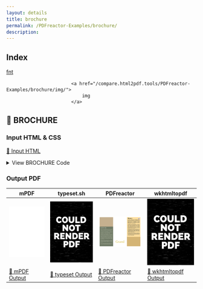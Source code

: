 ```yaml
---
layout: details
title: brochure
permalink: /PDFreactor-Examples/brochure/
description: 
---
```


## Index
<div class="boxes">
                            <a href="/compare.html2pdf.tools/PDFreactor-Examples/brochure/fnt/">
                                fnt
                            </a>

                            <a href="/compare.html2pdf.tools/PDFreactor-Examples/brochure/img/">
                                img
                            </a>
</div>

## 🔬 BROCHURE

### Input HTML & CSS

[📄 Input HTML](https://raw.githubusercontent.com/azettl/compare.html2pdf.tools/master//html/PDFreactor%20Examples/brochure/brochure.html)

<details>
    <summary>
        View BROCHURE Code
    </summary>
    <pre><code class="hljs xml"><span class="hljs-meta">&lt;!DOCTYPE <span class="hljs-meta-keyword">html</span>&gt;</span>
<span class="hljs-tag">&lt;<span class="hljs-name">html</span> <span class="hljs-attr">lang</span>=<span class="hljs-string">"en-US"</span>&gt;</span>
<span class="hljs-tag">&lt;<span class="hljs-name">head</span>&gt;</span>
    <span class="hljs-tag">&lt;<span class="hljs-name">meta</span> <span class="hljs-attr">content</span>=<span class="hljs-string">"text/html; charset=UTF-8"</span> <span class="hljs-attr">http-equiv</span>=<span class="hljs-string">"Content-Type"</span>/&gt;</span>
    <span class="hljs-tag">&lt;<span class="hljs-name">title</span>&gt;</span>Tourist Brochure<span class="hljs-tag">&lt;/<span class="hljs-name">title</span>&gt;</span>
    <span class="hljs-tag">&lt;<span class="hljs-name">style</span>&gt;</span><span class="css">
        <span class="hljs-comment">/****************************************************
 * Fonts
 ****************************************************/</span>

<span class="hljs-keyword">@font-face</span> {
    <span class="hljs-attribute">font-family</span>: Handwriting;
    <span class="hljs-attribute">src</span>: <span class="hljs-built_in">url</span>(<span class="hljs-string">"fnt/JOURNAL.TTF"</span>) <span class="hljs-built_in">format</span>(<span class="hljs-string">"truetype"</span>);
}


<span class="hljs-comment">/****************************************************
 * Page Style
 ****************************************************/</span>

<span class="hljs-keyword">@page</span> {
    
    <span class="hljs-comment">/* Page Sizes */</span>
    
    <span class="hljs-attribute">size</span>: A4 landscape;
    <span class="hljs-attribute">-ro-media-size</span>: SRA4 landscape;
    <span class="hljs-attribute">-ro-bleed-width</span>: <span class="hljs-number">3mm</span>;
    <span class="hljs-attribute">-ro-crop-size</span>: trim;
    
    <span class="hljs-comment">/* Page Layout */</span>
    <span class="hljs-attribute">margin</span>: -<span class="hljs-number">3mm</span>;
    <span class="hljs-attribute">padding</span>: <span class="hljs-number">0</span>;
    
    <span class="hljs-comment">/* Printer Marks */</span>
    <span class="hljs-attribute">-ro-marks</span>: bleed trim registration;
    
    <span class="hljs-attribute">-ro-colorbar-left-top</span>: gradient-tint;
    <span class="hljs-attribute">-ro-colorbar-right-top</span>: progressive-color;
    
    <span class="hljs-attribute">-ro-colorbar-left-bottom</span>: <span class="hljs-built_in">cmyk</span>(<span class="hljs-number">100%</span>, <span class="hljs-number">0%</span>, <span class="hljs-number">0%</span>, <span class="hljs-number">0%</span>) <span class="hljs-built_in">cmyk</span>(<span class="hljs-number">75%</span>, <span class="hljs-number">0%</span>, <span class="hljs-number">0%</span>, <span class="hljs-number">0%</span>) <span class="hljs-built_in">cmyk</span>(<span class="hljs-number">50%</span>, <span class="hljs-number">0%</span>, <span class="hljs-number">0%</span>, <span class="hljs-number">0%</span>) <span class="hljs-built_in">cmyk</span>(<span class="hljs-number">25%</span>, <span class="hljs-number">0%</span>, <span class="hljs-number">0%</span>, <span class="hljs-number">0%</span>)
                              <span class="hljs-built_in">cmyk</span>(<span class="hljs-number">0%</span>, <span class="hljs-number">100%</span>, <span class="hljs-number">0%</span>, <span class="hljs-number">0%</span>) <span class="hljs-built_in">cmyk</span>(<span class="hljs-number">0%</span>, <span class="hljs-number">75%</span>, <span class="hljs-number">0%</span>, <span class="hljs-number">0%</span>) <span class="hljs-built_in">cmyk</span>(<span class="hljs-number">0%</span>, <span class="hljs-number">50%</span>, <span class="hljs-number">0%</span>, <span class="hljs-number">0%</span>) <span class="hljs-built_in">cmyk</span>(<span class="hljs-number">0%</span>, <span class="hljs-number">25%</span>, <span class="hljs-number">0%</span>, <span class="hljs-number">0%</span>);
                              
    <span class="hljs-attribute">-ro-colorbar-right-bottom</span>: <span class="hljs-built_in">cmyk</span>(<span class="hljs-number">0%</span>, <span class="hljs-number">0%</span>, <span class="hljs-number">25%</span>, <span class="hljs-number">0%</span>) <span class="hljs-built_in">cmyk</span>(<span class="hljs-number">0%</span>, <span class="hljs-number">0%</span>, <span class="hljs-number">50%</span>, <span class="hljs-number">0%</span>) <span class="hljs-built_in">cmyk</span>(<span class="hljs-number">0%</span>, <span class="hljs-number">0%</span>, <span class="hljs-number">75%</span>, <span class="hljs-number">0%</span>) <span class="hljs-built_in">cmyk</span>(<span class="hljs-number">0%</span>, <span class="hljs-number">0%</span>, <span class="hljs-number">100%</span>, <span class="hljs-number">0%</span>)
                               <span class="hljs-built_in">cmyk</span>(<span class="hljs-number">0%</span>, <span class="hljs-number">0%</span>, <span class="hljs-number">0%</span>, <span class="hljs-number">25%</span>) <span class="hljs-built_in">cmyk</span>(<span class="hljs-number">0%</span>, <span class="hljs-number">0%</span>, <span class="hljs-number">0%</span>, <span class="hljs-number">50%</span>) <span class="hljs-built_in">cmyk</span>(<span class="hljs-number">0%</span>, <span class="hljs-number">0%</span>, <span class="hljs-number">0%</span>, <span class="hljs-number">75%</span>) <span class="hljs-built_in">cmyk</span>(<span class="hljs-number">0%</span>, <span class="hljs-number">0%</span>, <span class="hljs-number">0%</span>, <span class="hljs-number">100%</span>);
}

<span class="hljs-selector-id">#page1</span>, <span class="hljs-selector-id">#page2</span> {
    <span class="hljs-attribute">width</span>:  <span class="hljs-number">297mm</span>;
    <span class="hljs-attribute">height</span>: <span class="hljs-number">210mm</span>;
    <span class="hljs-attribute">padding</span>: <span class="hljs-number">3mm</span>;
}

<span class="hljs-comment">/****************************************************
 * General Style
 ****************************************************/</span>

<span class="hljs-selector-tag">html</span>, <span class="hljs-selector-tag">body</span> {
    <span class="hljs-attribute">font-family</span>: arial, sans-serif;
    <span class="hljs-attribute">margin</span>: <span class="hljs-number">0</span>;
    <span class="hljs-attribute">padding</span>: <span class="hljs-number">0</span>;
    <span class="hljs-attribute">hyphens</span>: auto;
    <span class="hljs-attribute">hyphenate-before</span>: <span class="hljs-number">3</span>;
    <span class="hljs-attribute">hyphenate-after</span>: <span class="hljs-number">3</span>;
}

<span class="hljs-selector-tag">a</span> {
    <span class="hljs-attribute">color</span>: inherit;
    <span class="hljs-attribute">text-decoration</span>: none;
    <span class="hljs-attribute">font-style</span>: italic;
}

<span class="hljs-selector-tag">p</span>, <span class="hljs-selector-tag">li</span>, <span class="hljs-selector-tag">td</span> {
    <span class="hljs-attribute">font-size</span>: <span class="hljs-number">3.5mm</span>;
    <span class="hljs-attribute">line-height</span>: <span class="hljs-number">1.5</span>;
    <span class="hljs-attribute">text-align</span>: justify;
    <span class="hljs-attribute">color</span>: inherit;
    <span class="hljs-attribute">margin</span>: <span class="hljs-number">0</span>;
}

<span class="hljs-selector-pseudo">:-ro-matches(p</span>, <span class="hljs-selector-tag">h1</span>, <span class="hljs-selector-tag">h2</span>, <span class="hljs-selector-tag">h3</span>) + <span class="hljs-selector-tag">p</span> {
    <span class="hljs-attribute">margin-top</span>: <span class="hljs-number">2mm</span>;
}



<span class="hljs-selector-tag">h1</span> {
    <span class="hljs-attribute">font-family</span>: Handwriting;
    <span class="hljs-attribute">font-weight</span>: normal;
    <span class="hljs-attribute">font-size</span>: <span class="hljs-number">10mm</span>;
    <span class="hljs-attribute">letter-spacing</span>: <span class="hljs-number">0.5mm</span>;
    <span class="hljs-attribute">margin</span>: <span class="hljs-number">0</span>;
    <span class="hljs-attribute">margin-top</span>: -<span class="hljs-number">2mm</span>;
    <span class="hljs-attribute">color</span>: inherit;
}

<span class="hljs-comment">/****************************************************
 * Page Layout
 ****************************************************/</span>

<span class="hljs-comment">/* First Page */</span>

<span class="hljs-selector-id">#page1</span> {
    <span class="hljs-attribute">break-after</span>: page;
}

<span class="hljs-comment">/* First Fold */</span>

<span class="hljs-selector-id">#fold1top</span> {
    <span class="hljs-attribute">position</span>: absolute;
    <span class="hljs-attribute">top</span>: <span class="hljs-number">0mm</span>;
    <span class="hljs-attribute">left</span>: <span class="hljs-number">0</span>;
    <span class="hljs-attribute">margin</span>: <span class="hljs-number">0</span>;
    <span class="hljs-attribute">padding</span>: <span class="hljs-number">6mm</span>;
    <span class="hljs-attribute">padding-left</span>: <span class="hljs-number">9mm</span>;
    <span class="hljs-attribute">padding-top</span>: <span class="hljs-number">9mm</span>;
    <span class="hljs-attribute">width</span>: <span class="hljs-number">86mm</span>;
    <span class="hljs-attribute">height</span>: <span class="hljs-number">56mm</span>;
    <span class="hljs-attribute">background-color</span>: <span class="hljs-built_in">-ro-spot</span>(<span class="hljs-string">"Pantone 4735 C"</span>, <span class="hljs-number">1</span>, cmyk(<span class="hljs-number">0%</span>, <span class="hljs-number">16%</span>, <span class="hljs-number">28%</span>, <span class="hljs-number">28%</span>));
}

<span class="hljs-selector-id">#fold1top</span> <span class="hljs-selector-tag">img</span> {
    <span class="hljs-attribute">max-width</span>: <span class="hljs-number">100%</span>;
    <span class="hljs-attribute">max-height</span>: <span class="hljs-number">100%</span>;
}

<span class="hljs-selector-id">#fold1bottom</span> {
    <span class="hljs-attribute">position</span>: absolute;
    <span class="hljs-attribute">top</span>: <span class="hljs-number">71mm</span>;
    <span class="hljs-attribute">left</span>: <span class="hljs-number">0</span>;
    <span class="hljs-attribute">margin</span>: <span class="hljs-number">0</span>;
    <span class="hljs-attribute">padding</span>: <span class="hljs-number">6mm</span>;
    <span class="hljs-attribute">padding-left</span>: <span class="hljs-number">9mm</span>;
    <span class="hljs-attribute">padding-bottom</span>: <span class="hljs-number">9mm</span>;
    <span class="hljs-attribute">width</span>: <span class="hljs-number">86mm</span>;
    <span class="hljs-attribute">height</span>: <span class="hljs-number">130mm</span>;
    <span class="hljs-attribute">color</span>: <span class="hljs-built_in">cmyk</span>(<span class="hljs-number">0%</span>, <span class="hljs-number">0%</span>, <span class="hljs-number">10%</span>, <span class="hljs-number">0%</span>);
    <span class="hljs-attribute">background-color</span>: <span class="hljs-built_in">-ro-spot</span>(<span class="hljs-string">"Pantone 404 C"</span>, <span class="hljs-number">1</span>, cmyk(<span class="hljs-number">0%</span>, <span class="hljs-number">5%</span>, <span class="hljs-number">15%</span>, <span class="hljs-number">59%</span>));
}

<span class="hljs-selector-id">#fold1bottom</span> <span class="hljs-selector-tag">h1</span> {
    <span class="hljs-attribute">margin-top</span>: -<span class="hljs-number">4mm</span>;
}

<span class="hljs-comment">/* Second Fold */</span>

<span class="hljs-selector-id">#fold2</span> {
    <span class="hljs-attribute">position</span>: absolute;
    <span class="hljs-attribute">top</span>: <span class="hljs-number">0mm</span>;
    <span class="hljs-attribute">left</span>: <span class="hljs-number">101mm</span>;
    <span class="hljs-attribute">margin</span>: <span class="hljs-number">0</span>;
    <span class="hljs-attribute">padding</span>: <span class="hljs-number">0mm</span>;
    <span class="hljs-attribute">width</span>: <span class="hljs-number">101mm</span>;
    <span class="hljs-attribute">height</span>: <span class="hljs-number">216mm</span>;
    <span class="hljs-attribute">background-image</span>: <span class="hljs-built_in">url</span>(<span class="hljs-string">"img/hermitsrest.tif"</span>);
    <span class="hljs-attribute">background-size</span>: auto <span class="hljs-number">100%</span>;
    <span class="hljs-attribute">background-position</span>: right center;
    <span class="hljs-attribute">text-align</span>: center;
    <span class="hljs-attribute">color</span>: white;
}

<span class="hljs-selector-id">#fold2</span> <span class="hljs-selector-tag">h1</span> {
    <span class="hljs-attribute">font-family</span>: Handwriting;
    <span class="hljs-attribute">font-weight</span>: normal;
    <span class="hljs-attribute">font-size</span>: <span class="hljs-number">25mm</span>;
    <span class="hljs-attribute">margin</span>: <span class="hljs-number">0</span>;
    <span class="hljs-attribute">margin-top</span>: <span class="hljs-number">165mm</span>;
    <span class="hljs-attribute">color</span>: <span class="hljs-built_in">cmyk</span>(<span class="hljs-number">0%</span>, <span class="hljs-number">15%</span>, <span class="hljs-number">60%</span>, <span class="hljs-number">20%</span>);
}

<span class="hljs-selector-id">#fold2</span> <span class="hljs-selector-tag">h2</span> {
    <span class="hljs-attribute">font-family</span>: <span class="hljs-string">'times new roman'</span>, serif;
    <span class="hljs-attribute">font-weight</span>: normal;
    <span class="hljs-attribute">font-size</span>: <span class="hljs-number">8mm</span>;
    <span class="hljs-attribute">margin</span>: <span class="hljs-number">0</span>;
    <span class="hljs-attribute">margin-bottom</span>: <span class="hljs-number">4mm</span>;
    <span class="hljs-attribute">letter-spacing</span>: <span class="hljs-number">6mm</span>;
    <span class="hljs-attribute">text-transform</span>: uppercase;
    <span class="hljs-attribute">margin-left</span>: <span class="hljs-number">6mm</span>;
    <span class="hljs-attribute">color</span>: <span class="hljs-built_in">cmyk</span>(<span class="hljs-number">5%</span>, <span class="hljs-number">5%</span>, <span class="hljs-number">5%</span>, <span class="hljs-number">5%</span>);
}

<span class="hljs-comment">/* Third Fold */</span>

<span class="hljs-selector-id">#fold3top</span> {
    <span class="hljs-attribute">position</span>: absolute;
    <span class="hljs-attribute">top</span>: <span class="hljs-number">0mm</span>;
    <span class="hljs-attribute">left</span>: <span class="hljs-number">202mm</span>;
    <span class="hljs-attribute">margin</span>: <span class="hljs-number">0</span>;
    <span class="hljs-attribute">padding</span>: <span class="hljs-number">6mm</span>;
    <span class="hljs-attribute">padding-right</span>: <span class="hljs-number">9mm</span>;
    <span class="hljs-attribute">padding-top</span>: <span class="hljs-number">9mm</span>;
    <span class="hljs-attribute">width</span>: <span class="hljs-number">86mm</span>;
    <span class="hljs-attribute">height</span>: <span class="hljs-number">130mm</span>;
    <span class="hljs-attribute">background-color</span>: <span class="hljs-built_in">-ro-spot</span>(<span class="hljs-string">"Pantone 7507 C"</span>, <span class="hljs-number">1</span>, cmyk(<span class="hljs-number">0%</span>, <span class="hljs-number">13%</span>, <span class="hljs-number">37%</span>, <span class="hljs-number">4%</span>));
}

<span class="hljs-selector-id">#fold3top</span> <span class="hljs-selector-tag">h1</span> {
    <span class="hljs-attribute">margin-top</span>: -<span class="hljs-number">4mm</span>;
}

<span class="hljs-selector-id">#fold3bottom</span> {
    <span class="hljs-attribute">position</span>: absolute;
    <span class="hljs-attribute">top</span>: <span class="hljs-number">145mm</span>;
    <span class="hljs-attribute">left</span>: <span class="hljs-number">202mm</span>;
    <span class="hljs-attribute">margin</span>: <span class="hljs-number">0</span>;
    <span class="hljs-attribute">padding</span>: <span class="hljs-number">6mm</span>;
    <span class="hljs-attribute">padding-right</span>: <span class="hljs-number">9mm</span>;
    <span class="hljs-attribute">padding-bottom</span>: <span class="hljs-number">9mm</span>;
    <span class="hljs-attribute">width</span>: <span class="hljs-number">86mm</span>;
    <span class="hljs-attribute">height</span>: <span class="hljs-number">56mm</span>;
    <span class="hljs-attribute">color</span>: <span class="hljs-built_in">cmyk</span>(<span class="hljs-number">0%</span>, <span class="hljs-number">0%</span>, <span class="hljs-number">60%</span>, <span class="hljs-number">80%</span>);
    <span class="hljs-attribute">background-color</span>: <span class="hljs-built_in">-ro-spot</span>(<span class="hljs-string">"Pantone 7521 C"</span>, <span class="hljs-number">1</span>, cmyk(<span class="hljs-number">0%</span>, <span class="hljs-number">19%</span>, <span class="hljs-number">42%</span>, <span class="hljs-number">22%</span>));
}

<span class="hljs-selector-id">#fold3bottom</span> <span class="hljs-selector-tag">img</span> {
    <span class="hljs-attribute">max-width</span>: <span class="hljs-number">100%</span>;
    <span class="hljs-attribute">max-height</span>: <span class="hljs-number">100%</span>;
}


<span class="hljs-comment">/* Second Page */</span>

<span class="hljs-selector-id">#page2</span> {
    <span class="hljs-attribute">color</span>: <span class="hljs-built_in">cmyk</span>(<span class="hljs-number">0%</span>, <span class="hljs-number">0%</span>, <span class="hljs-number">10%</span>, <span class="hljs-number">0%</span>);
    <span class="hljs-attribute">background-color</span>: <span class="hljs-built_in">-ro-spot</span>(<span class="hljs-string">"Pantone 404 C"</span>, <span class="hljs-number">1</span>, cmyk(<span class="hljs-number">0%</span>, <span class="hljs-number">5%</span>, <span class="hljs-number">15%</span>, <span class="hljs-number">59%</span>));
}

<span class="hljs-comment">/* Second Page */</span>

<span class="hljs-comment">/* Spread over all Folds */</span>

<span class="hljs-selector-id">#spread</span> {
    <span class="hljs-attribute">position</span>: absolute;
    <span class="hljs-attribute">top</span>: <span class="hljs-number">0mm</span>;
    <span class="hljs-attribute">left</span>: <span class="hljs-number">0mm</span>;
    <span class="hljs-attribute">margin</span>: <span class="hljs-number">0</span>;
    <span class="hljs-attribute">padding</span>: <span class="hljs-number">0mm</span>;
    <span class="hljs-attribute">width</span>: <span class="hljs-number">303mm</span>;
    <span class="hljs-attribute">height</span>: <span class="hljs-number">65mm</span>;
    <span class="hljs-attribute">background-image</span>: <span class="hljs-built_in">url</span>(<span class="hljs-string">"img/cedarridge.tif"</span>);
    <span class="hljs-attribute">background-size</span>: auto <span class="hljs-number">198%</span>;
    <span class="hljs-attribute">background-position</span>: left center;
    <span class="hljs-attribute">background-repeat</span>: no-repeat;
}

<span class="hljs-comment">/* First Fold */</span>

<span class="hljs-selector-id">#fold4top</span> {
    <span class="hljs-attribute">position</span>: absolute;
    <span class="hljs-attribute">top</span>: <span class="hljs-number">65mm</span>;
    <span class="hljs-attribute">left</span>: <span class="hljs-number">0mm</span>;
    <span class="hljs-attribute">margin</span>: <span class="hljs-number">0</span>;
    <span class="hljs-attribute">padding</span>: <span class="hljs-number">6mm</span>;
    <span class="hljs-attribute">padding-left</span>: <span class="hljs-number">9mm</span>;
    <span class="hljs-attribute">width</span>: <span class="hljs-number">187mm</span>;
    <span class="hljs-attribute">height</span>: <span class="hljs-number">54mm</span>;
}

<span class="hljs-selector-id">#fold4top</span> <span class="hljs-selector-tag">h1</span> {
    <span class="hljs-attribute">margin-top</span>: -<span class="hljs-number">4mm</span>;
}


<span class="hljs-selector-id">#fold4bottom</span> {
    <span class="hljs-attribute">position</span>: absolute;
    <span class="hljs-attribute">top</span>: <span class="hljs-number">131mm</span>;
    <span class="hljs-attribute">left</span>: <span class="hljs-number">0mm</span>;
    <span class="hljs-attribute">margin</span>: <span class="hljs-number">0</span>;
    <span class="hljs-attribute">padding</span>: <span class="hljs-number">6mm</span>;
    <span class="hljs-attribute">padding-bottom</span>: <span class="hljs-number">9mm</span>;
    <span class="hljs-attribute">padding-left</span>: <span class="hljs-number">9mm</span>;
    <span class="hljs-attribute">width</span>: <span class="hljs-number">86mm</span>;
    <span class="hljs-attribute">height</span>: <span class="hljs-number">70mm</span>;
    <span class="hljs-attribute">color</span>: <span class="hljs-built_in">cmyk</span>(<span class="hljs-number">0%</span>, <span class="hljs-number">0%</span>, <span class="hljs-number">60%</span>, <span class="hljs-number">80%</span>);
    <span class="hljs-attribute">background-color</span>: <span class="hljs-built_in">-ro-spot</span>(<span class="hljs-string">"Pantone 7507 C"</span>, <span class="hljs-number">1</span>, cmyk(<span class="hljs-number">0%</span>, <span class="hljs-number">13%</span>, <span class="hljs-number">37%</span>, <span class="hljs-number">4%</span>));
}

<span class="hljs-selector-id">#fold4bottom</span> <span class="hljs-selector-tag">p</span> {
    <span class="hljs-attribute">width</span>: <span class="hljs-number">89%</span>;
}


<span class="hljs-comment">/* Info Box between First and Second Fold */</span>

<span class="hljs-selector-id">#infoBox</span> {
    <span class="hljs-attribute">position</span>: absolute;
    <span class="hljs-attribute">left</span>: <span class="hljs-number">88mm</span>;
    <span class="hljs-attribute">top</span>: <span class="hljs-number">123mm</span>;
    <span class="hljs-attribute">width</span>: <span class="hljs-number">51mm</span>;
    <span class="hljs-attribute">height</span>: <span class="hljs-number">51mm</span>;
    <span class="hljs-attribute">padding</span>: <span class="hljs-number">3mm</span>;
    <span class="hljs-attribute">color</span>: <span class="hljs-built_in">cmyk</span>(<span class="hljs-number">0%</span>, <span class="hljs-number">0%</span>, <span class="hljs-number">10%</span>, <span class="hljs-number">0%</span>);
    <span class="hljs-attribute">background-color</span>: <span class="hljs-built_in">-ro-spot</span>(<span class="hljs-string">"Pantone 4635 C"</span>, <span class="hljs-number">1</span>, cmyk(<span class="hljs-number">0%</span>, <span class="hljs-number">49%</span>, <span class="hljs-number">77%</span>, <span class="hljs-number">41%</span>));
    <span class="hljs-attribute">transform</span>: <span class="hljs-built_in">rotate</span>(-<span class="hljs-number">10deg</span>);
    <span class="hljs-attribute">border</span>: <span class="hljs-number">1.5mm</span> solid <span class="hljs-built_in">-ro-spot</span>(<span class="hljs-string">"Pantone 7507 C"</span>, <span class="hljs-number">1</span>, cmyk(<span class="hljs-number">0%</span>, <span class="hljs-number">13%</span>, <span class="hljs-number">37%</span>, <span class="hljs-number">4%</span>));
    <span class="hljs-attribute">border-radius</span>: <span class="hljs-number">30mm</span>;
}

<span class="hljs-selector-id">#infoBox</span> <span class="hljs-selector-tag">h2</span> {
    <span class="hljs-attribute">font-family</span>: Handwriting;
    <span class="hljs-attribute">font-weight</span>: normal;
    <span class="hljs-attribute">font-size</span>: <span class="hljs-number">10mm</span>;
    <span class="hljs-attribute">letter-spacing</span>: <span class="hljs-number">0.5mm</span>;
    <span class="hljs-attribute">margin</span>: <span class="hljs-number">0</span>;
    <span class="hljs-attribute">margin-top</span>: <span class="hljs-number">3.5mm</span>;
    <span class="hljs-attribute">color</span>: inherit;
}

<span class="hljs-selector-id">#infoBox</span> <span class="hljs-selector-pseudo">:-ro-matches(h2</span>, <span class="hljs-selector-tag">p</span>) {
    <span class="hljs-attribute">text-align</span>: center <span class="hljs-meta">!important</span>;
}

<span class="hljs-selector-id">#infoBox</span> <span class="hljs-selector-tag">p</span> {
    <span class="hljs-attribute">font-size</span>: <span class="hljs-number">3.5mm</span>;
    <span class="hljs-attribute">margin</span>: <span class="hljs-number">1mm</span> auto ;
    <span class="hljs-attribute">width</span>: <span class="hljs-number">83%</span>;
}

<span class="hljs-selector-id">#infoBox</span> <span class="hljs-selector-tag">a</span> {
    <span class="hljs-attribute">color</span>: inherit;
    <span class="hljs-attribute">font-style</span>: italic;
}

<span class="hljs-comment">/* Second Fold */</span>

<span class="hljs-selector-id">#fold5bottom</span> {
    <span class="hljs-attribute">position</span>: absolute;
    <span class="hljs-attribute">top</span>: <span class="hljs-number">131mm</span>;
    <span class="hljs-attribute">left</span>: <span class="hljs-number">101mm</span>;
    <span class="hljs-attribute">margin</span>: <span class="hljs-number">0</span>;
    <span class="hljs-attribute">padding</span>: <span class="hljs-number">6mm</span>;
    <span class="hljs-attribute">padding-bottom</span>: <span class="hljs-number">9mm</span>;
    <span class="hljs-attribute">width</span>: <span class="hljs-number">89mm</span>;
    <span class="hljs-attribute">height</span>: <span class="hljs-number">70mm</span>;
    <span class="hljs-attribute">background-image</span>: <span class="hljs-built_in">url</span>(<span class="hljs-string">"img/cedarridge.tif"</span>);
    <span class="hljs-attribute">background-size</span>: auto <span class="hljs-number">100%</span>;
    <span class="hljs-attribute">background-position</span>: top <span class="hljs-number">85%</span>;
}

<span class="hljs-comment">/* Third Fold */</span>

<span class="hljs-selector-id">#fold6top</span> {
    <span class="hljs-attribute">position</span>: absolute;
    <span class="hljs-attribute">top</span>: <span class="hljs-number">65mm</span>;
    <span class="hljs-attribute">left</span>: <span class="hljs-number">202mm</span>;
    <span class="hljs-attribute">margin</span>: <span class="hljs-number">0</span>;
    <span class="hljs-attribute">padding</span>: <span class="hljs-number">6mm</span>;
    <span class="hljs-attribute">padding-right</span>: <span class="hljs-number">9mm</span>;
    <span class="hljs-attribute">width</span>: <span class="hljs-number">86mm</span>;
    <span class="hljs-attribute">height</span>: <span class="hljs-number">84mm</span>;
    <span class="hljs-attribute">color</span>: <span class="hljs-built_in">cmyk</span>(<span class="hljs-number">10%</span>, <span class="hljs-number">10%</span>, <span class="hljs-number">85%</span>, <span class="hljs-number">80%</span>);
    <span class="hljs-attribute">background-color</span>: <span class="hljs-built_in">-ro-spot</span>(<span class="hljs-string">"Pantone 4735 C"</span>, <span class="hljs-number">1</span>, cmyk(<span class="hljs-number">0%</span>, <span class="hljs-number">16%</span>, <span class="hljs-number">28%</span>, <span class="hljs-number">28%</span>));
}

<span class="hljs-selector-id">#fold6top</span> <span class="hljs-selector-tag">h1</span> {
    <span class="hljs-attribute">margin-top</span>: -<span class="hljs-number">4mm</span>;
}


<span class="hljs-selector-id">#fold6bottom</span> {
    <span class="hljs-attribute">position</span>: absolute;
    <span class="hljs-attribute">top</span>: <span class="hljs-number">160mm</span>;
    <span class="hljs-attribute">left</span>: <span class="hljs-number">202mm</span>;
    <span class="hljs-attribute">margin</span>: <span class="hljs-number">0</span>;
    <span class="hljs-attribute">padding</span>: <span class="hljs-number">6mm</span>;
    <span class="hljs-attribute">padding-right</span>: <span class="hljs-number">9mm</span>;
    <span class="hljs-attribute">padding-bottom</span>: <span class="hljs-number">6mm</span>;
    <span class="hljs-attribute">width</span>: <span class="hljs-number">86mm</span>;
    <span class="hljs-attribute">height</span>: <span class="hljs-number">39mm</span>;
    <span class="hljs-attribute">color</span>: <span class="hljs-built_in">cmyk</span>(<span class="hljs-number">0%</span>, <span class="hljs-number">0%</span>, <span class="hljs-number">10%</span>, <span class="hljs-number">0%</span>);
}

<span class="hljs-selector-id">#fold6bottom</span> <span class="hljs-selector-tag">h1</span> {
    <span class="hljs-attribute">font-size</span>: <span class="hljs-number">8mm</span>;
    <span class="hljs-attribute">margin-top</span>: -<span class="hljs-number">4mm</span>;
    <span class="hljs-attribute">margin-bottom</span>: <span class="hljs-number">1mm</span>;
}

<span class="hljs-selector-id">#fold6bottom</span> <span class="hljs-selector-tag">p</span> {
    <span class="hljs-attribute">font-size</span>: <span class="hljs-number">3mm</span>;
    <span class="hljs-attribute">margin</span>: <span class="hljs-number">1mm</span> <span class="hljs-number">0</span>;
    <span class="hljs-attribute">line-height</span>: <span class="hljs-number">1.25</span>;
}

<span class="hljs-selector-id">#fold6bottom</span> <span class="hljs-selector-tag">p</span><span class="hljs-selector-pseudo">:last-child</span> {
    <span class="hljs-attribute">margin-bottom</span>: <span class="hljs-number">0</span>;
}

<span class="hljs-comment">/****************************************************
 * Preferences
 ****************************************************/</span>

<span class="hljs-keyword">@-ro-preferences</span> {
    <span class="hljs-selector-tag">page-layout</span>: 1 <span class="hljs-selector-tag">page</span>;
    <span class="hljs-selector-tag">initial-zoom</span>: <span class="hljs-selector-tag">fit-page</span>;
}

    </span><span class="hljs-tag">&lt;/<span class="hljs-name">style</span>&gt;</span>
<span class="hljs-tag">&lt;/<span class="hljs-name">head</span>&gt;</span>
<span class="hljs-tag">&lt;<span class="hljs-name">body</span>&gt;</span>
    
    <span class="hljs-comment">&lt;!-- First Page --&gt;</span>
    
    <span class="hljs-tag">&lt;<span class="hljs-name">div</span> <span class="hljs-attr">id</span>=<span class="hljs-string">"page1"</span>&gt;</span>
        
        <span class="hljs-comment">&lt;!-- First Fold --&gt;</span>
        
        <span class="hljs-tag">&lt;<span class="hljs-name">div</span> <span class="hljs-attr">id</span>=<span class="hljs-string">"fold1top"</span>&gt;</span>
            <span class="hljs-tag">&lt;<span class="hljs-name">img</span> <span class="hljs-attr">src</span>=<span class="hljs-string">"img/rafting.tif"</span> <span class="hljs-attr">alt</span>=<span class="hljs-string">""</span>/&gt;</span>
        <span class="hljs-tag">&lt;/<span class="hljs-name">div</span>&gt;</span>
        
        <span class="hljs-tag">&lt;<span class="hljs-name">div</span> <span class="hljs-attr">id</span>=<span class="hljs-string">"fold1bottom"</span>&gt;</span>
            <span class="hljs-tag">&lt;<span class="hljs-name">h1</span>&gt;</span>Activities<span class="hljs-tag">&lt;/<span class="hljs-name">h1</span>&gt;</span>
            <span class="hljs-tag">&lt;<span class="hljs-name">p</span>&gt;</span>Aside from casual sightseeing from the South Rim (averaging 7,000 feet above sea level), rafting, hiking, running and helicopter tours are especially popular.<span class="hljs-tag">&lt;/<span class="hljs-name">p</span>&gt;</span>
            <span class="hljs-tag">&lt;<span class="hljs-name">p</span>&gt;</span>The Grand Canyon Ultra Marathon is a 78-mile race over 24 hours. The floor of the valley is accessible by foot, muleback, or by boat or raft from upriver.<span class="hljs-tag">&lt;/<span class="hljs-name">p</span>&gt;</span>
            <span class="hljs-tag">&lt;<span class="hljs-name">p</span>&gt;</span>Hiking down to the river and back up to the rim in one day is discouraged by park officials because of the distance, steep and rocky trails, change in elevation, and danger of heat exhaustion from the much higher temperatures at the bottom. Rescues are required annually of unsuccessful rim-to-river-to-rim travelers. Nevertheless, hundreds of fit and experienced hikers complete the trip every year.<span class="hljs-tag">&lt;/<span class="hljs-name">p</span>&gt;</span>
            <span class="hljs-tag">&lt;<span class="hljs-name">p</span>&gt;</span>Camping on the North and South Rims is generally restricted to established campgrounds and reservations are highly recommended, especially at the busier South Rim.<span class="hljs-tag">&lt;/<span class="hljs-name">p</span>&gt;</span>
            <span class="hljs-tag">&lt;<span class="hljs-name">p</span>&gt;</span>There is at large camping available along many parts of the North Rim managed by Kaibab National Forest.<span class="hljs-tag">&lt;/<span class="hljs-name">p</span>&gt;</span>
        <span class="hljs-tag">&lt;/<span class="hljs-name">div</span>&gt;</span>
        
        <span class="hljs-comment">&lt;!-- Second Fold --&gt;</span>
        
        <span class="hljs-tag">&lt;<span class="hljs-name">div</span> <span class="hljs-attr">id</span>=<span class="hljs-string">"fold2"</span>&gt;</span>
            <span class="hljs-tag">&lt;<span class="hljs-name">h1</span>&gt;</span>Grand Canyon<span class="hljs-tag">&lt;/<span class="hljs-name">h1</span>&gt;</span>
            <span class="hljs-tag">&lt;<span class="hljs-name">h2</span>&gt;</span>Arizona<span class="hljs-tag">&lt;/<span class="hljs-name">h2</span>&gt;</span>
        <span class="hljs-tag">&lt;/<span class="hljs-name">div</span>&gt;</span>
        
        <span class="hljs-comment">&lt;!-- Third Fold --&gt;</span>
        
        <span class="hljs-tag">&lt;<span class="hljs-name">div</span> <span class="hljs-attr">id</span>=<span class="hljs-string">"fold3top"</span>&gt;</span>
            <span class="hljs-tag">&lt;<span class="hljs-name">h1</span>&gt;</span>History<span class="hljs-tag">&lt;/<span class="hljs-name">h1</span>&gt;</span>
            <span class="hljs-tag">&lt;<span class="hljs-name">p</span>&gt;</span>The Ancient Puebloans were the first people known to live in the Grand Canyon area. The cultural group has often been referred to in archaeology as the Anasazi, although the term is not preferred by the modern Puebloan peoples. The word "Anasazi" is Navajo for "Ancient Ones" or "Ancient Enemy".<span class="hljs-tag">&lt;/<span class="hljs-name">p</span>&gt;</span>
            <span class="hljs-tag">&lt;<span class="hljs-name">p</span>&gt;</span>In addition to the Ancestral Puebloans, a number of distinct cultures have inhabited the Grand Canyon area. The Cohonina lived to the west of the Grand Canyon, between 500 and 1200 CE. The Cohonina were ancestors of the Yuman, Havasupai, and Walapai peoples who inhabit the area today.<span class="hljs-tag">&lt;/<span class="hljs-name">p</span>&gt;</span>
            <span class="hljs-tag">&lt;<span class="hljs-name">p</span>&gt;</span>The Sinagua were a cultural group occupying an area to the southeast of the Grand Canyon, between the Little Colorado River and the Salt River, between approximately 500 and 1425 CE. The Sinagua may have been ancestors of several Hopi clans.<span class="hljs-tag">&lt;/<span class="hljs-name">p</span>&gt;</span>
            <span class="hljs-tag">&lt;<span class="hljs-name">p</span>&gt;</span>By the time of the arrival of Europeans in the 16th century, newer cultures had evolved. The Hualapai inhabit a 100-mile (160 km) stretch along the pine-clad southern side of the Grand Canyon.<span class="hljs-tag">&lt;/<span class="hljs-name">p</span>&gt;</span>
        <span class="hljs-tag">&lt;/<span class="hljs-name">div</span>&gt;</span>
        
        <span class="hljs-tag">&lt;<span class="hljs-name">div</span> <span class="hljs-attr">id</span>=<span class="hljs-string">"fold3bottom"</span>&gt;</span>
            <span class="hljs-tag">&lt;<span class="hljs-name">img</span> <span class="hljs-attr">src</span>=<span class="hljs-string">"img/nankoweap.tif"</span> <span class="hljs-attr">alt</span>=<span class="hljs-string">""</span>/&gt;</span>
        <span class="hljs-tag">&lt;/<span class="hljs-name">div</span>&gt;</span>
    <span class="hljs-tag">&lt;/<span class="hljs-name">div</span>&gt;</span>
    
    <span class="hljs-comment">&lt;!-- Second Page --&gt;</span>
    
    <span class="hljs-tag">&lt;<span class="hljs-name">div</span> <span class="hljs-attr">id</span>=<span class="hljs-string">"page2"</span>&gt;</span>
        
        <span class="hljs-comment">&lt;!-- Spread over all Folds --&gt;</span>
        
        <span class="hljs-tag">&lt;<span class="hljs-name">div</span> <span class="hljs-attr">id</span>=<span class="hljs-string">"spread"</span>&gt;</span><span class="hljs-tag">&lt;/<span class="hljs-name">div</span>&gt;</span>
        
        <span class="hljs-comment">&lt;!-- First Fold --&gt;</span>
        
        <span class="hljs-tag">&lt;<span class="hljs-name">div</span> <span class="hljs-attr">id</span>=<span class="hljs-string">"fold4top"</span>&gt;</span>
            <span class="hljs-tag">&lt;<span class="hljs-name">h1</span>&gt;</span>About the Grand Canyon<span class="hljs-tag">&lt;/<span class="hljs-name">h1</span>&gt;</span>
            <span class="hljs-tag">&lt;<span class="hljs-name">p</span>&gt;</span>The Grand Canyon is a steep-sided canyon carved by the Colorado River in the United States in the state of Arizona. It is contained within and managed by Grand Canyon National Park, the Hualapai Tribal Nation, and the Havasupai Tribe. President Theodore Roosevelt was a major proponent of preservation of the Grand Canyon area, and visited it on numerous occasions to hunt and enjoy the scenery.<span class="hljs-tag">&lt;/<span class="hljs-name">p</span>&gt;</span>
            <span class="hljs-tag">&lt;<span class="hljs-name">p</span>&gt;</span>For thousands of years, the area has been continuously inhabited by Native Americans who built settlements within the canyon and its many caves. The Pueblo people considered the Grand Canyon ("Ongtupqa" in Hopi language) a holy site and made pilgrimages to it. The first European known to have viewed the Grand Canyon was García López de Cárdenas from Spain, who arrived in 1540.<span class="hljs-tag">&lt;/<span class="hljs-name">p</span>&gt;</span>
        <span class="hljs-tag">&lt;/<span class="hljs-name">div</span>&gt;</span>
        
        <span class="hljs-tag">&lt;<span class="hljs-name">div</span> <span class="hljs-attr">id</span>=<span class="hljs-string">"fold4bottom"</span>&gt;</span>
            <span class="hljs-tag">&lt;<span class="hljs-name">h1</span>&gt;</span>Geological History<span class="hljs-tag">&lt;/<span class="hljs-name">h1</span>&gt;</span>
            <span class="hljs-tag">&lt;<span class="hljs-name">p</span>&gt;</span>Nearly two billion years of Earth's geological history has been exposed as the Colorado River and its tributaries cut their channels through layer after layer of rock while the Colorado Plateau was uplifted.<span class="hljs-tag">&lt;/<span class="hljs-name">p</span>&gt;</span>                
            <span class="hljs-tag">&lt;<span class="hljs-name">p</span>&gt;</span>While the specific geologic processes and timing that formed the Grand Canyon are the subject of debate by geologists, recent evidence suggests that the Colorado River established its course through the canyon at least 17 million years ago.<span class="hljs-tag">&lt;/<span class="hljs-name">p</span>&gt;</span>
            
        <span class="hljs-tag">&lt;/<span class="hljs-name">div</span>&gt;</span>
        
        <span class="hljs-comment">&lt;!-- Second Fold --&gt;</span>
        
        <span class="hljs-tag">&lt;<span class="hljs-name">div</span> <span class="hljs-attr">id</span>=<span class="hljs-string">"fold5bottom"</span>&gt;</span><span class="hljs-tag">&lt;/<span class="hljs-name">div</span>&gt;</span>
        
        
        <span class="hljs-comment">&lt;!-- Info Box between First and Second Fold --&gt;</span>
        
        <span class="hljs-tag">&lt;<span class="hljs-name">div</span> <span class="hljs-attr">id</span>=<span class="hljs-string">"infoBox"</span>&gt;</span>
            <span class="hljs-tag">&lt;<span class="hljs-name">h2</span>&gt;</span>Canyon Facts<span class="hljs-tag">&lt;/<span class="hljs-name">h2</span>&gt;</span>
            <span class="hljs-tag">&lt;<span class="hljs-name">p</span>&gt;</span>The Grand Canyon is 277 miles (446 km) long, up to 18 miles (29 km) wide and attains a depth of over a mile (6,000 feet or 1,800 meters).<span class="hljs-tag">&lt;/<span class="hljs-name">p</span>&gt;</span>
        <span class="hljs-tag">&lt;/<span class="hljs-name">div</span>&gt;</span>
        
        <span class="hljs-comment">&lt;!-- Third Fold --&gt;</span>
        
        <span class="hljs-tag">&lt;<span class="hljs-name">div</span> <span class="hljs-attr">id</span>=<span class="hljs-string">"fold6top"</span>&gt;</span>
            <span class="hljs-tag">&lt;<span class="hljs-name">h1</span>&gt;</span>Tourism<span class="hljs-tag">&lt;/<span class="hljs-name">h1</span>&gt;</span>
            <span class="hljs-tag">&lt;<span class="hljs-name">p</span>&gt;</span>Grand Canyon National Park is one of the world’s premier natural attractions, attracting about five million visitors per year.<span class="hljs-tag">&lt;/<span class="hljs-name">p</span>&gt;</span>
            <span class="hljs-tag">&lt;<span class="hljs-name">p</span>&gt;</span>Overall, 83% were from the United States: California (12.2%), Arizona (8.9%), Texas (4.8%), Florida (3.4%) and New York (3.2%) represented the top domestic visitors. Seventeen percent of visitors were from outside the United States; the most prominently represented nations were the United Kingdom (3.8%), Canada (3.5%), Japan (2.1%), Germany (1.9%) and The Netherlands (1.2%).<span class="hljs-tag">&lt;/<span class="hljs-name">p</span>&gt;</span>
            <span class="hljs-tag">&lt;<span class="hljs-name">p</span>&gt;</span>The South Rim is open all year round weather permitting. The North Rim is generally open mid-May to mid-October.<span class="hljs-tag">&lt;/<span class="hljs-name">p</span>&gt;</span>
        <span class="hljs-tag">&lt;/<span class="hljs-name">div</span>&gt;</span>
        
        <span class="hljs-tag">&lt;<span class="hljs-name">div</span> <span class="hljs-attr">id</span>=<span class="hljs-string">"fold6bottom"</span>&gt;</span>
            <span class="hljs-tag">&lt;<span class="hljs-name">h1</span>&gt;</span>Attribution<span class="hljs-tag">&lt;/<span class="hljs-name">h1</span>&gt;</span>
            <span class="hljs-tag">&lt;<span class="hljs-name">p</span>&gt;</span>Excerpts from Wikipedia:<span class="hljs-tag">&lt;/<span class="hljs-name">p</span>&gt;</span>
            <span class="hljs-tag">&lt;<span class="hljs-name">p</span>&gt;</span>http://en.wikipedia.org/wiki/Grand_Canyon<span class="hljs-tag">&lt;/<span class="hljs-name">p</span>&gt;</span>
            <span class="hljs-tag">&lt;<span class="hljs-name">p</span>&gt;</span>Pictures from:<span class="hljs-tag">&lt;/<span class="hljs-name">p</span>&gt;</span>
            <span class="hljs-tag">&lt;<span class="hljs-name">p</span>&gt;</span>Page 1 "Activities" by <span class="hljs-tag">&lt;<span class="hljs-name">a</span> <span class="hljs-attr">href</span>=<span class="hljs-string">"http://www.flickr.com/people/47925188@N00"</span>&gt;</span>dancer4ever<span class="hljs-tag">&lt;/<span class="hljs-name">a</span>&gt;</span> on <span class="hljs-tag">&lt;<span class="hljs-name">a</span> <span class="hljs-attr">href</span>=<span class="hljs-string">"http://en.wikipedia.org/wiki/File:Grand_Canyon_rafting_2006.jpg"</span>&gt;</span>Wikipedia<span class="hljs-tag">&lt;/<span class="hljs-name">a</span>&gt;</span>.
                <span class="hljs-tag">&lt;<span class="hljs-name">a</span> <span class="hljs-attr">href</span>=<span class="hljs-string">"http://creativecommons.org/licenses/by-sa/3.0/deed.en"</span>&gt;</span>Some rights reserved.<span class="hljs-tag">&lt;/<span class="hljs-name">a</span>&gt;</span>
            Page 1 Title by chensiyuan on <span class="hljs-tag">&lt;<span class="hljs-name">a</span> <span class="hljs-attr">href</span>=<span class="hljs-string">"http://en.wikipedia.org/wiki/File:Grand_canyon_hermits_rest_2010.JPG"</span>&gt;</span>Wikipedia<span class="hljs-tag">&lt;/<span class="hljs-name">a</span>&gt;</span>.
                <span class="hljs-tag">&lt;<span class="hljs-name">a</span> <span class="hljs-attr">href</span>=<span class="hljs-string">"http://creativecommons.org/licenses/by-sa/2.5/deed.en"</span>&gt;</span>Some rights reserved.<span class="hljs-tag">&lt;/<span class="hljs-name">a</span>&gt;</span>
            Page 1 "History" by Drenaline on <span class="hljs-tag">&lt;<span class="hljs-name">a</span> <span class="hljs-attr">href</span>=<span class="hljs-string">"http://en.wikipedia.org/wiki/File:Nankoweap.JPG"</span>&gt;</span>Wikipedia<span class="hljs-tag">&lt;/<span class="hljs-name">a</span>&gt;</span>.
                <span class="hljs-tag">&lt;<span class="hljs-name">a</span> <span class="hljs-attr">href</span>=<span class="hljs-string">"http://creativecommons.org/licenses/by-sa/3.0/deed.en"</span>&gt;</span>Some rights reserved.<span class="hljs-tag">&lt;/<span class="hljs-name">a</span>&gt;</span>
            Page 2 by Danny M Santiago on <span class="hljs-tag">&lt;<span class="hljs-name">a</span> <span class="hljs-attr">href</span>=<span class="hljs-string">"http://en.wikipedia.org/wiki/File:Cedar_Ridge,_Grand_Canyon.jpg"</span>&gt;</span>Wikipedia<span class="hljs-tag">&lt;/<span class="hljs-name">a</span>&gt;</span>.
                <span class="hljs-tag">&lt;<span class="hljs-name">a</span> <span class="hljs-attr">href</span>=<span class="hljs-string">"http://creativecommons.org/licenses/by-sa/3.0/deed.en"</span>&gt;</span>Some rights reserved.<span class="hljs-tag">&lt;/<span class="hljs-name">a</span>&gt;</span><span class="hljs-tag">&lt;/<span class="hljs-name">p</span>&gt;</span>
        <span class="hljs-tag">&lt;/<span class="hljs-name">div</span>&gt;</span>
    <span class="hljs-tag">&lt;/<span class="hljs-name">div</span>&gt;</span>
    
<span class="hljs-tag">&lt;/<span class="hljs-name">body</span>&gt;</span>
<span class="hljs-tag">&lt;/<span class="hljs-name">html</span>&gt;</span>
</code><button class='button-code-copy'>📋 Copy Code</button></pre>
</details>

### Output PDF

| mPDF | typeset.sh | PDFreactor | wkhtmltopdf
|---------|---------|---------|---------|
| ![mPDF Preview](mpdf__html_PDFreactor_Examples_brochure_brochure.html.png) | ![typeset Preview](typeset__html_PDFreactor_Examples_brochure_brochure.html.png) | ![PDFreactor Preview](pdfreactor__html_PDFreactor_Examples_brochure_brochure.html.png) | ![wkhtmltopdf Preview](wkhtmltopdf__html_PDFreactor_Examples_brochure_brochure.html.png) |
| [📕 mPDF Output](mpdf__html_PDFreactor_Examples_brochure_brochure.html.pdf) | [📕 typeset Output](typeset__html_PDFreactor_Examples_brochure_brochure.html.pdf) | [📕 PDFreactor Output](pdfreactor__html_PDFreactor_Examples_brochure_brochure.html.pdf) | [📕 wkhtmltopdf Output](wkhtmltopdf__html_PDFreactor_Examples_brochure_brochure.html.pdf) |


